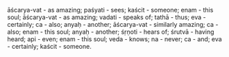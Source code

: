 āścarya-vat - as amazing; paśyati - sees; kaścit - someone; enam - this soul; āścarya-vat - as amazing; vadati - speaks of; tathā - thus; eva - certainly; ca - also; anyaḥ - another; āścarya-vat - similarly amazing; ca - also; enam - this soul; anyaḥ - another; śṛṇoti - hears of; śrutvā - having heard; api - even; enam - this soul; veda - knows; na - never; ca - and; eva - certainly; kaścit - someone.
